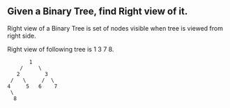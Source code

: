 ## Given a Binary Tree, find Right view of it. 

Right view of a Binary Tree is set of nodes visible when tree is viewed from right side.

Right view of following tree is 1 3 7 8.

           1
        /     \
       2        3
     /   \     /  \
    4     5   6    7
     \
      8
